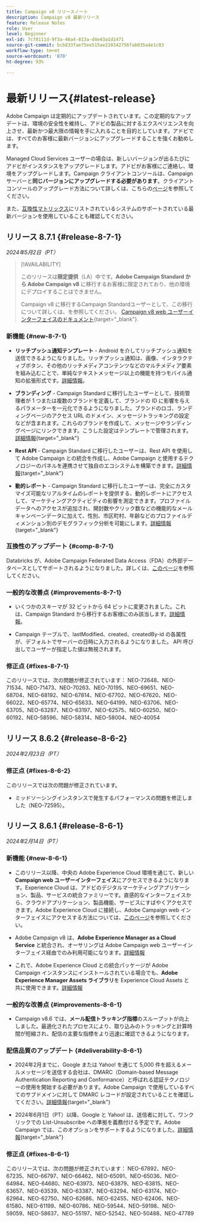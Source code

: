 ```yaml
---
title: Campaign v8 リリースノート
description: Campaign v8 最新リリース
feature: Release Notes
role: User
level: Beginner
exl-id: 7cf8111d-9f3a-46a4-813a-d4e43a1d1471
source-git-commit: bcb833fae75ee515ae210342756fab035a4e1c03
workflow-type: tm+mt
source-wordcount: '870'
ht-degree: 93%

---
```


# 最新リリース{#latest-release}

Adobe Campaign は定期的にアップデートされています。この定期的なアップデートは、環境の安全性を維持し、アドビの製品に対するエクスペリエンスを向上させ、最新かつ最大限の情報を手に入れることを目的としています。アドビでは、すべてのお客様に最新バージョンにアップグレードすることを強くお勧めします。

Managed Cloud Services ユーザーの場合は、新しいバージョンが出るたびにアドビがインスタンスをアップグレードします。アドビがお客様にご連絡し、環境をアップグレードします。Campaign クライアントコンソールは、Campaign サーバーと&#x200B;**同じバージョンにアップグレードする必要があります**。クライアントコンソールのアップグレード方法について詳しくは、こちらの[ページ](../start/connect.md#upgrade-ac-console)を参照してください。

また、[互換性マトリックス](compatibility-matrix.md)にリストされているシステムのサポートされている最新バージョンを使用していることも確認してください。

## リリース 8.7.1 {#release-8-7-1}

_2024年5月2日（PT）_

>[!AVAILABILITY]
>
>このリリースは&#x200B;**限定提供**（LA）中です。**Adobe Campaign Standard から Adobe Campaign v8** に移行するお客様に限定されており、他の環境にデプロイすることはできません。
>
>Campaign v8 に移行するCampaign Standardユーザーとして、この移行について詳しくは、を参照してください。 [Campaign v8 web ユーザーインターフェイスのドキュメント](https://experienceleague.adobe.com/ja/docs/campaign-web/v8/release-notes/acs-migration){target="_blank"}.

### 新機能 {#new-8-7-1}

* **リッチプッシュ通知テンプレート** - Android を介してリッチプッシュ通知を送信できるようになりました。リッチプッシュ通知は、画像、インタラクティブボタン、その他のリッチメディアコンテンツなどのマルチメディア要素を組み込むことで、単純なテキストメッセージ以上の機能を持つモバイル通知の拡張形式です。[詳細情報](../send/rich-push.md)。

* **ブランディング** - Campaign Standard に移行したユーザーとして、技術管理者が 1 つまたは複数のブランドを定義して、ブランドの ID に影響を与えるパラメーターを一元化できるようになりました。ブランドのロゴ、ランディングページのアクセス URL のドメイン、メッセージトラッキングの設定などが含まれます。これらのブランドを作成して、メッセージやランディングページにリンクできます。こうした設定はテンプレートで管理されます。[詳細情報](https://experienceleague.adobe.com/docs/experience-cloud/campaign/branding/branding-gs.html?lang=ja){target="_blank"}

* **Rest API** - Campaign Standard に移行したユーザーは、Rest API を使用して Adobe Campaign との統合を作成し、Adobe Campaign と使用するテクノロジーのパネルを連携させて独自のエコシステムを構築できます。[詳細情報](https://experienceleague.adobe.com/docs/experience-cloud/campaign/apis/get-started-apis.html?lang=ja){target="_blank"}

* **動的レポート** - Campaign Standard に移行したユーザーは、完全にカスタマイズ可能なリアルタイムのレポートを提供する、動的レポートにアクセスして、マーケティングアクティビティの影響を測定できます。プロファイルデータへのアクセスが追加され、開封数やクリック数などの機能的なメールキャンペーンデータに加えて、性別、市区町村、年齢などのプロファイルディメンション別のデモグラフィック分析を可能にします。[詳細情報](https://experienceleague.adobe.com/docs/experience-cloud/campaign/reporting/get-started-reporting.html?lang=ja){target="_blank"}

<!--
* **New Enhanced security add-on**: To make your network connection more secure and provide improved security for your resources, Adobe Campaign offers a new Enhanced security add-on, which includes two features: Secure CMK integration and Secure VPN tunneling.
-->

### 互換性のアップデート {#comp-8-7-1}

Databricks が、Adobe Campaign Federated Data Access（FDA）の外部データベースとしてサポートされるようになりました。詳しくは、[このページ](compatibility-matrix.md#FederatedDataAccessFDA)を参照してください。

### 一般的な改善点 {#improvements-8-7-1}

* いくつかのスキーマが 32 ビットから 64 ビットに変更されました。これは、Campaign Standard から移行するお客様にのみ該当します。[詳細情報](https://experienceleague.adobe.com/docs/experience-cloud/campaign/technotes/64-bit-tables.html?lang=ja)。

* Campaign テーブルで、lastModified、created、createdBy-id の各属性が、デフォルトでサーバーの日時に入力されるようになりました。 API 呼び出しでユーザーが指定した値は無視されます。 <!--This configuration can be changed in the Campaign server configuration file. As a Managed Cloud Services customer, you must reach out to Adobe to change this default configuration.-->

### 修正点 {#fixes-8-7-1}

このリリースでは、次の問題が修正されています：
NEO-72648、NEO-71534、NEO-71473、NEO-70263、NEO-70195、NEO-69651、NEO-68704、NEO-68192、NEO-67814、NEO-67702、NEO-67620、NEO-66022、NEO-65774、NEO-65633、NEO-64199、NEO-63706、NEO-63705、NEO-63287、NEO-63197、NEO-62575、NEO-60250、NEO-60192、NEO-58596、NEO-58314、NEO-58004、NEO-40054

## リリース 8.6.2 {#release-8-6-2}

_2024年2月23日（PT）_

### 修正点 {#fixes-8-6-2}

このリリースでは次の問題が修正されています。

* ミッドソーシングインスタンスで発生するパフォーマンスの問題を修正しました（NEO-72595）。

## リリース 8.6.1 {#release-8-6-1}

_2024年2月14日（PT）_

### 新機能 {#new-8-6-1}

* このリリース以降、中央の Adobe Experience Cloud 環境を通じて、新しい **Campaign web ユーザーインターフェイス**&#x200B;にアクセスできるようになります。Experience Cloud は、アドビのデジタルマーケティングアプリケーション、製品、サービスの統合ファミリーです。直感的なインターフェイスから、クラウドアプリケーション、製品機能、サービスにすばやくアクセスできます。Adobe Experience Cloud に接続し、Adobe Campaign web インターフェイスにアクセスする方法については、[このページ](campaign-ui.md#ac-web-ui)を参照してください。


* Adobe Campaign v8 は、**Adobe Experience Manager as a Cloud Service** と統合され、オーサリングは Adobe Campaign web ユーザーインターフェイス経由でのみ利用可能になります。[詳細情報](../connect/ac-aem.md)

* これで、Adobe Experience Cloud との統合パッケージが Adobe Campaign インスタンスにインストールされている場合でも、**Adobe Experience Manager Assets ライブラリ**&#x200B;を Experience Cloud Assets と共に使用できます。[詳細情報](../connect/ac-aem.md#assets-library)

### 一般的な改善点 {#improvements-8-6-1}

* Campaign v8.6 では、**メール配信トラッキング指標**&#x200B;のスループットが向上しました。最適化されたプロセスにより、取り込みのトラッキングと計算時間が短縮され、配信の主要な指標をより迅速に確認できるようになります。


### 配信品質のアップデート {#deliverability-8-6-1}

* 2024年2月までに、Google または Yahoo! を通じて 5,000 件を超えるメールメッセージを送信する会社は、DMARC（Domain-based Message Authentication Reporting and Conformance）と呼ばれる認証テクノロジーの使用を開始する必要があります。Adobe Campaign で使用しているすべてのサブドメインに対して DMARC レコードが設定されていることを確認してください。[詳細情報](https://experienceleague.adobe.com/docs/deliverability-learn/deliverability-best-practice-guide/additional-resources/technotes/implement-dmarc.html?lang=ja){target="_blank"}

* 2024年6月1日（PT）以降、Google と Yahoo! は、送信者に対して、ワンクリックでの List-Unsubscribe への準拠を義務付ける予定です。Adobe Campaign では、このオプションをサポートするようになりました。[詳細情報](https://experienceleague.adobe.com/docs/deliverability-learn/deliverability-best-practice-guide/additional-resources/campaign/acc-technical-recommendations.html?lang=ja#one-click-list-unsubscribe){target="_blank"}


### 修正点 {#fixes-8-6-1}

このリリースでは、次の問題が修正されています：
NEO-67892、NEO-67235、NEO-66797、NEO-66462、NEO-65091、NEO-65036、NEO-64984、NEO-64680、NEO-63973、NEO-63879、NEO-63815、NEO-63657、NEO-63539、NEO-63387、NEO-63294、NEO-63174、NEO-62964、NEO-62750、NEO-62686、NEO-62455、NEO-62406、NEO-61580、NEO-61199、NEO-60786、NEO-59544、NEO-59198、NEO-59059、NEO-58637、NEO-55197、NEO-52542、NEO-50488、NEO-47789
